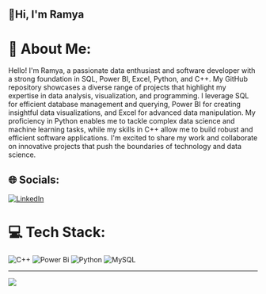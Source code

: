 ## 👋Hi, I'm Ramya

<!--
**Ramya-Mahi/Ramya-Mahi** is a ✨ _special_ ✨ repository because its `README.md` (this file) appears on your GitHub profile.

Here are some ideas to get you started:

- 🔭 I’m currently working on ...
- 🌱 I’m currently learning ...
- 👯 I’m looking to collaborate on ...
- 🤔 I’m looking for help with ...
- 💬 Ask me about ...
- 📫 How to reach me: ...
- 😄 Pronouns: ...
- ⚡ Fun fact: ...
-->

# 💫 About Me:
Hello! I'm Ramya, a passionate data enthusiast and software developer with a strong foundation in SQL, Power BI, Excel, Python, and C++. My GitHub repository showcases a diverse range of projects that highlight my expertise in data analysis, visualization, and programming. I leverage SQL for efficient database management and querying, Power BI for creating insightful data visualizations, and Excel for advanced data manipulation. My proficiency in Python enables me to tackle complex data science and machine learning tasks, while my skills in C++ allow me to build robust and efficient software applications. I'm excited to share my work and collaborate on innovative projects that push the boundaries of technology and data science.


## 🌐 Socials:
[![LinkedIn](https://img.shields.io/badge/LinkedIn-%230077B5.svg?logo=linkedin&logoColor=white)](https://www.linkedin.com/in/ramya-mahesh-569240222)

# 💻 Tech Stack:
![C++](https://img.shields.io/badge/c++-%2300599C.svg?style=plastic&logo=c%2B%2B&logoColor=white) ![Power Bi](https://img.shields.io/badge/power_bi-F2C811?style=plastic&logo=powerbi&logoColor=black) ![Python](https://img.shields.io/badge/python-3670A0?style=plastic&logo=python&logoColor=ffdd54) ![MySQL](https://img.shields.io/badge/mysql-4479A1.svg?style=plastic&logo=mysql&logoColor=white) 
<!--# 📊 GitHub Stats:
![](https://github-readme-stats.vercel.app/api?username=Ramya-Mahi&theme=calm_pink&hide_border=false&include_all_commits=false&count_private=false)<br/>
![](https://github-readme-streak-stats.herokuapp.com/?user=Ramya-Mahi&theme=calm_pink&hide_border=false)<br/>
![](https://github-readme-stats.vercel.app/api/top-langs/?username=Ramya-Mahi&theme=calm_pink&hide_border=false&include_all_commits=false&count_private=false&layout=compact)

## 🏆 GitHub Trophies
![](https://github-profile-trophy.vercel.app/?username=Ramya-Mahi&theme=radical&no-frame=false&no-bg=true&margin-w=4)
-->
---
[![](https://visitcount.itsvg.in/api?id=Ramya-Mahi&icon=0&color=0)](https://visitcount.itsvg.in)

<!-- Proudly created with GPRM ( https://gprm.itsvg.in ) -->
